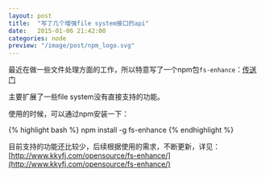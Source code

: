 ```yaml
---
layout: post
title:  "写了几个增强file system接口的api"
date:   2015-01-06 21:42:00
categories: node
preview: "/image/post/npm_logo.svg"
---
```


最近在做一些文件处理方面的工作，所以特意写了一个npm包`fs-enhance`：[传送门](https://github.com/lujintan/fs-enhance)

主要扩展了一些file system没有直接支持的功能。

使用的时候，可以通过npm安装一下：

{% highlight bash %}
npm install -g fs-enhance
{% endhighlight %}

目前支持的功能还比较少，后续根据使用的需求，不断更新，详见：[http://www.kkyfj.com/opensource/fs-enhance/](http://www.kkyfj.com/opensource/fs-enhance/)
